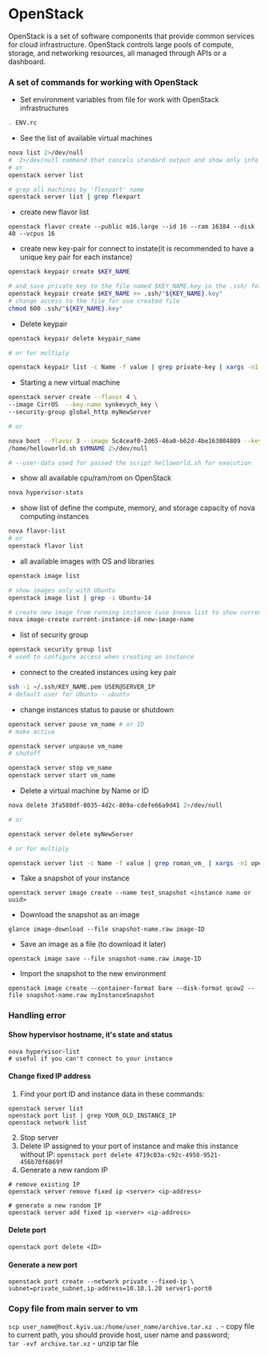 # OpenStack

OpenStack is a set of software components that provide common services for cloud infrastructure. OpenStack controls large pools of compute, storage, and networking resources, all managed through APIs or a dashboard.

### A set of commands for working with OpenStack

- Set environment variables from file for work with OpenStack infrastructures

```bash
. ENV.rc
```

- See the list of available virtual machines

```bash
nova list 2>/dev/null
#  2>/dev/null command that cancels standard output and show only info about running VM
# or
openstack server list

# grep all machines by 'flexpart' name 
openstack server list | grep flexpart
```

- create new flavor list

`openstack flavor create --public m16.large --id 16 --ram 16384 --disk 40 --vcpus 16`

- create new key-pair for connect to instate(it is recommended to have a unique key pair for each instance)

```bash
openstack keypair create $KEY_NAME

# and save private key to the file named $KEY_NAME.key in the .ssh/ folder
openstack keypair create $KEY_NAME >> .ssh/"${KEY_NAME}.key"
# change access to the file for use created file
chmod 600 .ssh/"${KEY_NAME}.key"
```

- Delete keypair

```bash
openstack keypair delete keypair_name

# or for multiply

openstack keypair list -c Name -f value | grep private-key | xargs -n1 openstack keypair delete
```

- Starting a new virtual machine

```bash
openstack server create --flavor 4 \
--image CirrOS  --key-name synkevych_key \
--security-group global_http myNewServer

# or

nova boot --flavor 3 --image 5c4ceaf0-2d65-46a0-b62d-4be163804809 --key-name cloud_key --security-groups d134acb2-e6bc-4c82-a294-9617fdf7bf07 --user-data \
/home/helloworld.sh $VMNAME 2>/dev/null

# --user-data used for passed the script helloworld.sh for execution
```

- show all available cpu/ram/rom on OpenStack

```bash
nova hypervisor-stats
```

- show list of define the compute, memory, and storage capacity of nova computing instances

```bash
nova flavor-list
# or
openstack flavor list
```

- all available images with OS and libraries

```bash
openstack image list

# show images only with Ubuntu
openstack image list | grep -i Ubuntu-14

# create new image from running instance (use $nova list to show current images)
nova image-create current-instance-id new-image-name
```

- list of security group

```bash
openstack security group list
# used to configure access when creating an instance
```

- connect to the created instances using key pair

```bash
ssh -i ~/.ssh/KEY_NAME.pem USER@SERVER_IP
# default user for Ubuntu - ubuntu
```

- change instances status to pause or shutdown

```bash
openstack server pause vm_name # or ID
# make active

openstack server unpause vm_name
# shutoff

openstack server stop vm_name
openstack server start vm_name
```

- Delete a virtual machine by Name or ID

```bash
nova delete 3fa580df-0035-4d2c-809a-cdefe66a9d41 2>/dev/null

# or

openstack server delete myNewServer

# or for multiply

openstack server list -c Name -f value | grep roman_vm_ | xargs -n1 openstack server delete
```

- Take a snapshot of your instance

`openstack server image create --name test_snapshot <instance name or uuid>`

- Download the snapshot as an image

`glance image-download --file snapshot-name.raw image-ID`

- Save an image as a file (to download it later)

`openstack image save --file snapshot-name.raw image-ID`

- Import the snapshot to the new environment

`openstack image create --container-format bare --disk-format qcow2 --file snapshot-name.raw myInstanceSnapshot`

### Handling error

#### Show hypervisor hostname, it's state and status

```bashсистеми
nova hypervisor-list
# useful if you can't connect to your instance
```

#### Change fixed IP address

1. Find your port ID and instance data in these commands:
```
openstack server list
openstack port list | grep YOUR_OLD_INSTANCE_IP
openstack network list
```
2. Stop server
3. Delete IP assigned to your port of instance and make this instance without IP: `openstack port delete 4719c03a-c92c-4958-9521-456b70f6869f`
4. Generate a new random IP 
```
# remove existing IP
openstack server remove fixed ip <server> <ip-address>

# generate a new random IP
openstack server add fixed ip <server> <ip-address>
```

#### Delete port

`openstack port delete <ID>`

#### Generate a new port

```
openstack port create --network private --fixed-ip \
subnet=private_subnet,ip-address=10.10.1.20 server1-port0
```

### Copy file from main server to vm

`scp user_name@host.kyiv.ua:/home/user_name/archive.tar.xz .` - copy file to current path, you should provide host, user name and password;  
`tar -xvf archive.tar.xz` - unzip tar file  

